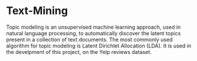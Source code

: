 # Text-Mining
Topic modeling is an unsupervised machine learning approach, used in natural language processing, to automatically discover the latent topics present in a collection of text documents. The most commonly used algorithm for topic modeling is Latent Dirichlet Allocation (LDA). It is used in the develpment of this project, on the Yelp reviews dataset.
